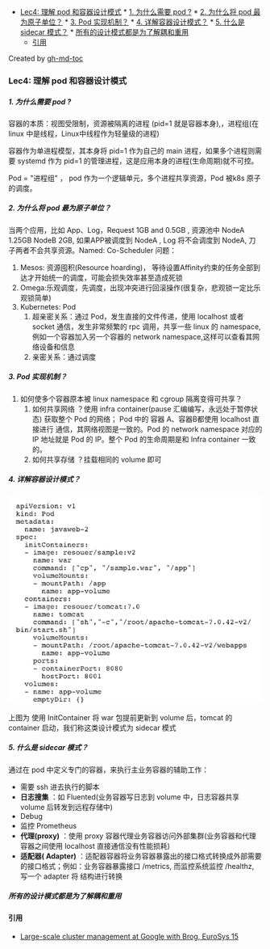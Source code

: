 * [Lec4: 理解 pod 和容器设计模式](#lec4-理解-pod-和容器设计模式)
      * [1. 为什么需要 pod ?](#1-为什么需要-pod-)
      * [2. 为什么将 pod 最为原子单位？](#2-为什么将-pod-最为原子单位)
      * [3. Pod 实现机制？](#3-pod-实现机制)
      * [4. 详解容器设计模式？](#4-详解容器设计模式)
      * [5. 什么是 sidecar 模式？](#5-什么是-sidecar-模式)
      * [所有的设计模式都是为了解耦和重用](#所有的设计模式都是为了解耦和重用)
   * [引用](#引用)

Created by [gh-md-toc](https://github.com/ekalinin/github-markdown-toc)

### Lec4: 理解 pod 和容器设计模式

##### 1. 为什么需要 pod ?

容器的本质：视图受限制，资源被隔离的进程 (pid=1 就是容器本身),，进程组(在linux 中是线程，Linux中线程作为轻量级的进程)

容器作为单进程模型，其本身将 pid=1 作为自己的 main 进程，如果多个进程则需要 systemd 作为 pid=1 的管理进程，这是应用本身的进程(生命周期)就不可控。

Pod = "进程组" ， pod 作为一个逻辑单元，多个进程共享资源，Pod 被k8s 原子的调度。

##### 2. 为什么将 pod 最为原子单位？

当两个应用，比如 App、Log，Request 1GB and 0.5GB , 资源池中 NodeA 1.25GB NodeB 2GB, 如果APP被调度到 NodeA , Log 将不会调度到 NodeA, 刀子两者不会共享资源。Named: Co-Scheduler 问题：

1. Mesos: 资源囤积(Resource hoarding)， 等待设置Affinity约束的任务全部到达才开始统一的调度，可能会损失效率甚至造成死锁
2. Omega:乐观调度，先调度，出现冲突进行回滚操作(很复杂，悲观锁一定比乐观锁简单)
3. Kubernetes: Pod
   1. 超亲密关系：通过 Pod，发生直接的文件传递，使用 localhost 或者 socket 通信，发生非常频繁的 rpc 调用，共享一些 linux 的 namespace,例如一个容器加入另一个容器的 network namespace,这样可以查看其网络设备和信息  
   2. 亲密关系：通过调度

##### 3. Pod 实现机制？

1. 如何使多个容器原本被 linux namespace 和 cgroup 隔离变得可共享？
   1. 如何共享网络 ？使用 infra container(pause 汇编编写，永远处于暂停状态) 获取整个 Pod 的网络； Pod 中的 容器 A、容器B都使用 localhost 直接进行 通信，其网络视图是一致的。Pod 的 network namespace 对应的  IP 地址就是 Pod 的 IP。整个 Pod 的生命周期是和  Infra container 一致的。
   2. 如何共享存储 ？挂载相同的 volume 即可



##### 4. 详解容器设计模式？

![image-20190527221351531](./images/image-20190527221351531.png)

上图为 使用 InitContainer 将 war 包提前更新到 volume 后，tomcat 的 container 启动，我们称这类设计模式为 sidecar 模式

##### 5. 什么是 sidecar 模式？

 通过在 pod 中定义专门的容器，来执行主业务容器的辅助工作：

- 需要 ssh 进去执行的脚本
- **日志搜集** ：如 Fluented(业务容器写日志到 volume 中，日志容器共享 volume 后转发到远程存储中)
- Debug 
- 监控 Prometheus
- **代理(proxy)** ：使用 proxy 容器代理业务容器访问外部集群(业务容器和代理容器之间使用 localhost 直接通信没有性能损耗)
- **适配器( Adapter)** ：适配器容器将业务容器暴露出的接口格式转换成外部需要的接口格式；例如：业务容器暴露接口 /metrics, 而监控系统监控 /healthz, 写一个 adapter 将 结构进行转换

##### 所有的设计模式都是为了解耦和重用

#### 引用

- [Large-scale cluster management at Google with Brog, EuroSys 15](<http://static.googleusercontent.com/media/research.google.com/zh-CN//pubs/archive/43438.pdf>)



